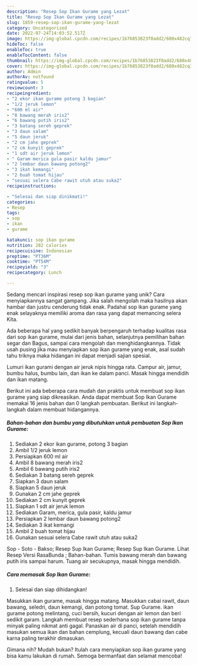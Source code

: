 ```yaml
---
description: "Resep Sop Ikan Gurame yang Lezat"
title: "Resep Sop Ikan Gurame yang Lezat"
slug: 1859-resep-sop-ikan-gurame-yang-lezat
category: Uncategorized
date: 2022-07-24T14:03:52.517Z
image: https://img-global.cpcdn.com/recipes/1b76853823f0add2/680x482cq70/sop-ikan-gurame-foto-resep-utama.jpg
hideToc: false
enableToc: true
enableTocContent: false
thumbnail: https://img-global.cpcdn.com/recipes/1b76853823f0add2/680x482cq70/sop-ikan-gurame-foto-resep-utama.jpg
cover: https://img-global.cpcdn.com/recipes/1b76853823f0add2/680x482cq70/sop-ikan-gurame-foto-resep-utama.jpg
author: Admin
authorAv: notfound
ratingvalue: 5
reviewcount: 3
recipeingredient:
- "2 ekor ikan gurame potong 3 bagian"
- "1/2 jeruk lemon"
- "600 ml air"
- "8 bawang merah iris2"
- "6 bawang putih iris2"
- "3 batang sereh geprek"
- "3 daun salam"
- "5 daun jeruk"
- "2 cm jahe geprek"
- "2 cm kunyit geprek"
- "1 sdt air jeruk lemon"
- " Garam merica gula pasir kaldu jamur"
- "2 lembar daun bawang potong2"
- "3 ikat kemangi"
- "2 buah tomat hijau"
- "sesuai selera Cabe rawit utuh atau suka2"
recipeinstructions:

- "Selesai dan siap dinikmati!"
categories:
- Resep
tags:
- sop
- ikan
- gurame

katakunci: sop ikan gurame 
nutrition: 282 calories
recipecuisine: Indonesian
preptime: "PT36M"
cooktime: "PT54M"
recipeyield: "3"
recipecategory: Lunch

---
```





Sedang mencari inspirasi resep sop ikan gurame yang unik? Cara menyiapkannya sangat gampang. Jika salah mengolah maka hasilnya akan hambar dan justru cenderung tidak enak. Padahal sop ikan gurame yang enak selayaknya memiliki aroma dan rasa yang dapat memancing selera Kita.





Ada beberapa hal yang sedikit banyak berpengaruh terhadap kualitas rasa dari sop ikan gurame, mulai dari jenis bahan, selanjutnya pemilihan bahan segar dan Bagus, sampai cara mengolah dan menghidangkannya. Tidak usah pusing jika mau menyiapkan sop ikan gurame yang enak,      asal sudah tahu triknya maka hidangan ini dapat menjadi sajian spesial.














Lumuri ikan gurami dengan air jeruk nipis hingga rata. Campur air, jamur, bumbu halus, bumbu lain, dan ikan ke dalam panci. Masak hingga mendidih dan ikan matang.






Berikut ini ada beberapa cara mudah dan praktis untuk membuat sop ikan gurame yang siap dikreasikan. Anda dapat membuat Sop Ikan Gurame memakai 16 jenis bahan dan 0 langkah pembuatan. Berikut ini langkah-langkah dalam membuat hidangannya.

<!--inarticleads1-->

##### Bahan-bahan dan bumbu yang dibutuhkan untuk pembuatan Sop Ikan Gurame:

1. Sediakan 2 ekor ikan gurame, potong 3 bagian
1. Ambil 1/2 jeruk lemon
1. Persiapkan 600 ml air
1. Ambil 8 bawang merah iris2
1. Ambil 6 bawang putih iris2
1. Sediakan 3 batang sereh geprek
1. Siapkan 3 daun salam
1. Siapkan 5 daun jeruk
1. Gunakan 2 cm jahe geprek
1. Sediakan 2 cm kunyit geprek
1. Siapkan 1 sdt air jeruk lemon
1. Sediakan  Garam, merica, gula pasir, kaldu jamur
1. Persiapkan 2 lembar daun bawang potong2
1. Sediakan 3 ikat kemangi
1. Ambil 2 buah tomat hijau
1. Gunakan sesuai selera Cabe rawit utuh atau suka2


Sop - Soto - Bakso; Resep Sup Ikan Gurame; Resep Sup Ikan Gurame. Lihat Resep Versi RasaBunda ; Bahan-bahan. Tumis bawang merah dan bawang putih iris sampai harum. Tuang air secukupnya, masak hingga mendidih. 

<!--inarticleads2-->

##### Cara memasak Sop Ikan Gurame:


1. Selesai dan siap dihidangkan!

Masukkan ikan gurame, masak hingga matang. Masukkan cabai rawit, daun bawang, seledri, daun kemangi, dan potong tomat. Sup Gurame. ikan gurame potong melintang, cuci bersih, kucuri dengan air lemon dan beri sedikit garam. Langkah membuat resep sederhana sop ikan gurame tanpa minyak paling nikmat anti gagal. Panaskan air di panci, setelah mendidih masukan semua ikan dan bahan cemplung, kecuali daun bawang dan cabe karna paling terakhir dimasukan. 

Gimana nih? Mudah bukan? Itulah cara menyiapkan sop ikan gurame yang bisa kamu lakukan di rumah. Semoga bermanfaat dan selamat mencoba!
